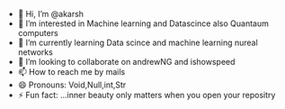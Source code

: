 - 👋 Hi, I’m @akarsh
- 👀 I’m interested in Machine learning and Datascince also Quantaum computers
- 🌱 I’m currently learning Data scince and machine learning nureal networks
- 💞️ I’m looking to collaborate on andrewNG and ishowspeed
- 📫 How to reach me by mails 
- 😄 Pronouns: Void,Null,int,Str
- ⚡ Fun fact: ...inner beauty only matters when you open your repositry
  

<!---
akarsh323/akarsh323 is a ✨ special ✨ repository because its `README.md` (this file) appears on your GitHub profile.
You can click the Preview link to take a look at your changes.
--->
